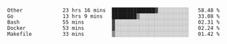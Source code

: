 <!--START_SECTION:waka-->

```text
Other             23 hrs 16 mins  ██████████████▓░░░░░░░░░░   58.48 %
Go                13 hrs 9 mins   ████████▒░░░░░░░░░░░░░░░░   33.08 %
Bash              55 mins         ▓░░░░░░░░░░░░░░░░░░░░░░░░   02.31 %
Docker            53 mins         ▓░░░░░░░░░░░░░░░░░░░░░░░░   02.24 %
Makefile          33 mins         ▒░░░░░░░░░░░░░░░░░░░░░░░░   01.42 %
```
<!--END_SECTION:waka-->
